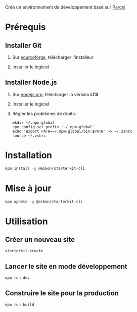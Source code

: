 Créé un environnement de développement basé sur [Parcel](https://parceljs.org).

# Prérequis

## Installer Git

1. Sur [sourceforge](https://sourceforge.net/projects/git-osx-installer), télécharger l'installeur

2. Installer le logiciel

## Installer Node.js

1.  Sur [nodejs.org](https://nodejs.org), télécharger la version **LTS**

2.  Installer le logiciel

3.  Régler les problèmes de droits:

        mkdir ~/.npm-global
        npm config set prefix '~/.npm-global'
        echo 'export PATH=~/.npm-global/bin:$PATH' >> ~/.zshrc
        source ~/.zshrc

# Installation

```bash
npm install -g @eikon/starterkit-cli
```

# Mise à jour

```bash
npm update -g @eikon/starterkit-cli
```

# Utilisation

## Créer un nouveau site

```bash
starterkit-create
```

## Lancer le site en mode développement

```bash
npm run dev
```

## Construire le site pour la production

```bash
npm run build
```
